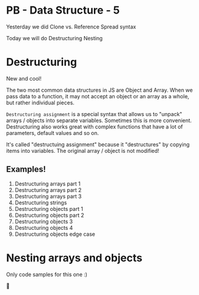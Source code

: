 # PB - Data Structure - 5

Yesterday we did
    Clone vs. Reference
    Spread syntax

Today we will do
    Destructuring
    Nesting

# Destructuring

New and cool!

The two most common data structures in JS are Object and Array. When we pass data to a function, it may not accept an object or an array as a whole, but rather individual pieces.

`Destructuring assignment` is a special syntax that allows us to "unpack" arrays / objects into separate variables. Sometimes this is more convenient. Destructuring also works great with complex functions that have a lot of parameters, default values and so on.

It's called "destructuing assignment" because it "destructures" by copying items into variables. The original array / object is not modified!

## Examples!

1. Destructuring arrays part 1
2. Destructuring arrays part 2
3. Destructuring arrays part 3
4. Destructuring strings
5. Destructuring objects part 1
6. Destructuring objects part 2
7. Destructuring objects 3
8. Destructuring objects 4
9. Destructuring objects edge case


# Nesting arrays and objects

Only code samples for this one :)































🦩